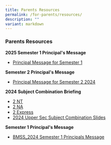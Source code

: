 ```yaml
---
title: Parents Resources
permalink: /for-parents/resources/
description: ""
variant: markdown
---
```

###  Parents Resources 

**2025 Semester 1 Principal's Message**
* [Principal Message for Semester 1](/files/BMSS_2025_Semester_1_Principal_s_Message.pdf)


**Semester 2  Principal's Message**
* [Principal Message for Semester 2 2024](/files/BMSS_2024_Semester_2_Principals_Message.pdf)

**2024 Subject Combination Briefing**
* [2 NT](/files/2024_Subject_Combination_Briefing_2NT.pdf)
* [2 NA](/files/2024_Subject_Combination_Briefing_2NA.pdf)
* [2 Express](/files/2024_Subject_Combination_Briefing_2EXP.pdf)
* [2024 Upper Sec Subject Combination Slides](/files/2024_Upper_Sec_Subj_Combination_Slides.pdf)

**Semester 1  Principal's Message**
* [BMSS_2024 Semester 1 Principals Message](/files/BMSS_2024_Semester_1_Principals_Message.pdf)